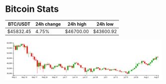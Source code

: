 # Bitcoin Stats

BTC/USDT|24h change|24h high|24h low|
|---|---|---|---|
|$45832.45|4.75%|$46700.00|$43600.92|

<img src="./chart.svg">
